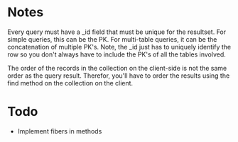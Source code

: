 # Notes

Every query must have a \_id field that must be unique for the resultset.
For simple queries, this can be the PK. For multi-table queries, it can be
the concatenation of multiple PK's. Note, the \_id just has to uniquely
identify the row so you don't always have to include the PK's of all the
tables involved.

The order of the records in the collection on the client-side is not the same
order as the query result. Therefor, you'll have to order the results using
the find method on the collection on the client.

# Todo
* Implement fibers in methods
